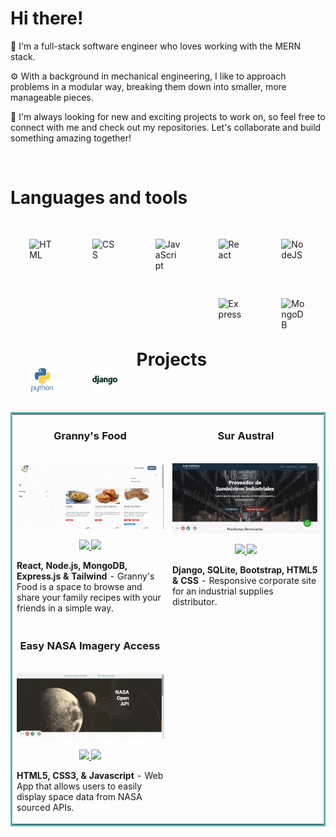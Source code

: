 
<!--
**cevenast/cevenast** is a ✨ _special_ ✨ repository because its `README.md` (this file) appears on your GitHub profile.

Here are some ideas to get you started:

- 🔭 I’m currently working on ...
- 🌱 I’m currently learning ...
- 👯 I’m looking to collaborate on ...
- 🤔 I’m looking for help with ...
- 💬 Ask me about ...
- 📫 How to reach me: ...
- 😄 Pronouns: ...
- ⚡ Fun fact: ...
-->

# Hi there!

<!-- <img align="right" width="400px" height="200px" src="https://images.thebrag.com/tb/uploads/2020/08/1200px-Cat_using_computer-400x200.jpg" />  -->

👋 I'm a full-stack software engineer who loves working with the MERN stack. 

⚙ With a background in mechanical engineering, I like to approach problems in a modular way, breaking them down into smaller, more manageable pieces. 

💬 I'm always looking for new and exciting projects to work on, so feel free to connect with me and check out my repositories. Let's collaborate and build something amazing together!

<br/>

# Languages and tools

<img align="left" alt="HTML" width="8%" style="padding:6%;" src="https://cdn.jsdelivr.net/gh/devicons/devicon/icons/html5/html5-plain-wordmark.svg" />
<img align="left" alt="CSS" width="8%" style="padding:6%;" src="https://cdn.jsdelivr.net/gh/devicons/devicon/icons/css3/css3-plain-wordmark.svg" />
<img align="left" alt="JavaScript" width="8%" style="padding:6%;" src="https://cdn.jsdelivr.net/gh/devicons/devicon/icons/javascript/javascript-plain.svg"/>
<img align="left" alt="React" width="8%" style="padding:6%;" src="https://cdn.jsdelivr.net/gh/devicons/devicon/icons/react/react-original-wordmark.svg"/>
<img align="left" alt="NodeJS" width="8%" style="padding:6%;" src="https://cdn.jsdelivr.net/gh/devicons/devicon/icons/nodejs/nodejs-plain-wordmark.svg"/>
<img align="left" alt="Express" width="8%" style="padding:6%;" src="https://cdn.jsdelivr.net/gh/devicons/devicon/icons/express/express-original-wordmark.svg"/>      
<img align="left" alt="MongoDB" width="8%" style="padding:6%;" src="https://cdn.jsdelivr.net/gh/devicons/devicon/icons/mongodb/mongodb-plain-wordmark.svg"/>
<img align="left" alt="Python" width="8%" style="padding:6%;" src="https://github.com/devicons/devicon/blob/v2.15.1/icons/python/python-original-wordmark.svg"/>
<img align="left" alt="Django" width="8%" style="padding:6%;" src="https://github.com/devicons/devicon/blob/v2.15.1/icons/django/django-plain-wordmark.svg"/>  
<br />
<br />
<br />

<br /><br />
# Projects

<table bordercolor="#66b2b2">
  
  <tr>
    <td width="50%" valign="top">
      <h3 align="center">Granny's Food</h3>
      <br />
      <a target="_blank" href="https://grannysfood.cyclic.app/">
          <img src="gf-350px.gif" width="100%" alt="Granny's Food"/>
      </a>
      <br />
      <p align="center">
        <a href="https://github.com/cevenast/grannys-food" target="_blank">
          <img src="https://img.shields.io/static/v1?label=|&message=REPO&color=23555f&style=plastic&logo=github&logo-color=white"/>
        </a>  
        <a href="https://grannysfood.cyclic.app/" target="_blank">
          <img src="https://img.shields.io/static/v1?label=|&message=WEBSITE&color=cdf998&style=plastic&logo=wordpress&logo-color=white"/>
        </a>
      </p>
      <p><strong>React, Node.js, MongoDB, Express.js & Tailwind</strong> - Granny's Food is a space to browse and share your family recipes with your friends in a simple way.
      </p>                                                                             
    </td>
    <td width="50%" valign="top">
      <h3 align="center">Sur Austral</h3>
        <br />
      <a target="_blank" href="https://suraustral.onrender.com/">
            <img src="sa-350px.gif" width="100%"  alt="Sur Austral"/>
      </a>
      <br />
      <p align="center">
        <a href="https://suraustral.onrender.com/" target="_blank">
          <img src="https://img.shields.io/static/v1?label=|&message=REPO&color=23555f&style=plastic&logo=github&logo-color=white"/>
        </a>
        <a href="https://github.com/cevenast/sur-austral" target="_blank">
          <img src="https://img.shields.io/static/v1?label=|&message=WEBSITE&color=cdf998&style=plastic&logo=wordpress&logo-color=white"/>
        </a>
      </p>
      <p><strong>Django, SQLite, Bootstrap, HTML5 & CSS</strong> - Responsive corporate site for an industrial supplies distributor.</p>
    </td>
  </tr>
  <tr>
    <!-- <td width="50%" valign="top">
      <h3 align="center"></h3>
      <br />
        <a target="_blank" href="">
          <img src="" width="100%" alt="Portfolio"/>
        </a>
      <br />
        <p align="center">
  <a href="" target="_blank">
    <img src=""/>
  </a>
  <a href="" target="_blank">
    <img src="https://img.shields.io/static/v1?label=|&message=WEBSITE&color=cdf998&style=plastic&logo=wordpress&logo-color=white"/>
  </a>
      </p>
        <p><strong>HTML5, CSS3, & Javascript</strong> - Portfolio Site including links to my projects and ways to get in contact with me.</p>
    </td> -->
    <td width="50%" valign="top">
      <h3 align="center">Easy NASA Imagery Access</h3>
        <br />
        <a target="_blank" href="https://cevenast.github.io/nasa-api/">
          <img src="apod-350px.gif" width="100%" alt="NASA Open API "/>
        </a>
        <br />
        <p align="center">
          
  <a href="https://github.com/cevenast/nasa-api" target="_blank">
    <img src="https://img.shields.io/static/v1?label=|&message=REPO&color=23555f&style=plastic&logo=github&logo-color=white"/>
  </a>
  <a href="https://cevenast.github.io/nasa-api/" target="_blank">
    <img src="https://img.shields.io/static/v1?label=|&message=WEBSITE&color=cdf998&style=plastic&logo=wordpress&logo-color=white"/>
  </a>
      </p>
        <p><strong>HTML5, CSS3, & Javascript</strong> - Web App that allows users to easily display space data from NASA sourced APIs.</p>
    </td>
  </tr>
</table>
